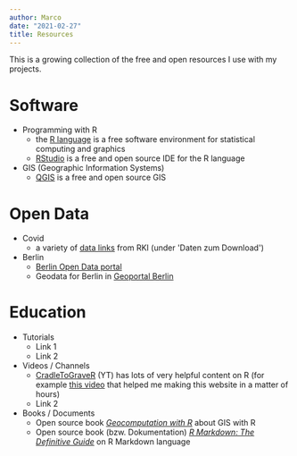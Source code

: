 ```yaml
---
author: Marco
date: "2021-02-27"
title: Resources
---
```


This is a growing collection of the free and open resources I use with my projects.

# Software

- Programming with R
  - the [R language](https://www.r-project.org/) is a free software environment for statistical computing and graphics
  - [RStudio](https://rstudio.com/) is a free and open source IDE for the R language
- GIS (Geographic Information Systems)
  - [QGIS](https://qgis.org/) is a free and open source GIS

# Open Data

- Covid
  - a variety of [data links](https://www.rki.de/DE/Content/InfAZ/N/Neuartiges_Coronavirus/nCoV.html) from RKI (under 'Daten zum Download')
- Berlin
  - [Berlin Open Data portal](https://daten.berlin.de/)
  - Geodata for Berlin in [Geoportal Berlin](https://stadtentwicklung.berlin.de/geoinformation/fis-broker/index.shtml)

# Education

- Tutorials
  - Link 1
  - Link 2
- Videos / Channels
  - [CradleToGraveR](https://www.youtube.com/c/CradleToGraveR/featured) (YT) has lots of very helpful content on R (for example [this video](https://www.youtube.com/watch?v=9Jqvaoeh1W4) that helped me making this website in a matter of hours)
  - Link 2
- Books / Documents
  - Open source book [*Geocomputation with R*](https://geocompr.robinlovelace.net/) about GIS with R
  - Open source book (bzw. Dokumentation) [*R Markdown: The Definitive Guide*](https://bookdown.org/yihui/rmarkdown/) on R Markdown language


